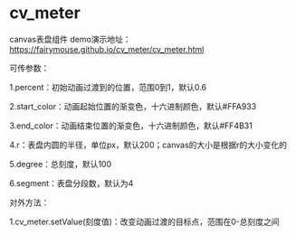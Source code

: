# cv_meter
canvas表盘组件
demo演示地址：https://fairymouse.github.io/cv_meter/cv_meter.html

可传参数：

  1.percent：初始动画过渡到的位置，范围0到1，默认0.6
  
  2.start_color：动画起始位置的渐变色，十六进制颜色，默认#FFA933
  
  3.end_color：动画结束位置的渐变色，十六进制颜色，默认#FF4B31
  
  4.r：表盘内圆的半径，单位px，默认200；canvas的大小是根据r的大小变化的
  
  5.degree：总刻度，默认100
  
  6.segment：表盘分段数，默认为4
  
  
对外方法：
  
  1.cv_meter.setValue(刻度值)：改变动画过渡的目标点，范围在0-总刻度之间
